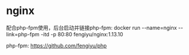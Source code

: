 # nginx

配合php-fpm使用，后台启动并链接php-fpm:
  docker run --name=nginx --link=php-fpm -itd -p 80:80 fengiyu/nginx:1.13.10

php-fpm: https://github.com/fengiyu/php
